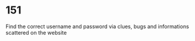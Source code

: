 # 151
Find the correct username and password via clues, bugs and informations scattered on the website
